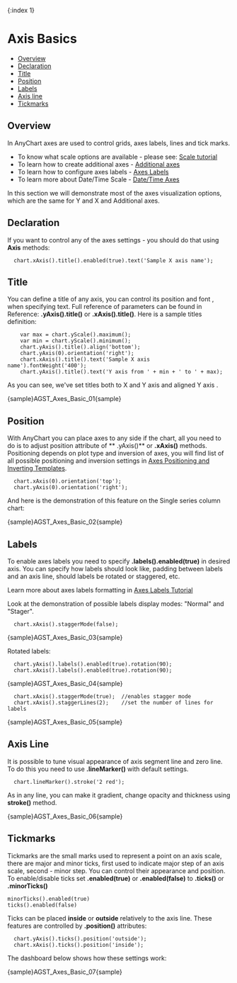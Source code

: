 {:index 1}
# Axis Basics

* [Overview](#overview)
* [Declaration](#declaration)
* [Title](#title)
* [Position](#position)
* [Labels](#labels)
* [Axis line](#axis_line)
* [Tickmarks](#tickmarks)

## Overview

In AnyChart axes are used to control grids, axes labels, lines and tick marks.
   
* To know what scale options are available - please see: [Scale tutorial](Scales)
* To learn how to create additional axes - [Additional axes](Additional_Axes)
* To learn how to configure axes labels - [Axes Labels](Axes_Labels_Formatting)
* To learn more about Date/Time Scale - [Date/Time Axes](Date_Time_Axes)

In this section we will demonstrate most of the axes visualization options, which are the same for Y and X and Additional axes.

## Declaration

If you want to control any of the axes settings - you should do that using **Axis** methods:

```
  chart.xAxis().title().enabled(true).text('Sample X axis name');
```

## Title

You can define a title of any axis, you can control its position and font <!--and use keywords-->, when specifying text. Full reference of parameters can be found in Reference: **.yAxis().title()** or **.xAxis().title()**. Here is a sample titles definition:

```
    var max = chart.yScale().maximum();
    var min = chart.yScale().minimum();
    chart.yAxis().title().align('bottom');
    chart.yAxis(0).orientation('right');
    chart.xAxis().title().text('Sample X axis name').fontWeight('400');
    chart.yAxis().title().text('Y axis from ' + min + ' to ' + max);
```

As you can see, we've set titles both to X and Y axis <!--made X axis title bold-->and aligned Y axis <!--and used {%DataPlotYMax} and %DataPlotYMin keywords-->.

<!--Full reference of available keywords is available in the end of this article: Keywords reference.

General formatting questions are answered in Text Formatting and Keywords section.

Learn how to format keywords in Number Formatting section.-->

{sample}AGST\_Axes\_Basic\_01{sample}

## Position

With AnyChart you can place axes to any side if the chart, all you need to do is to adjust position attribute of **
.yAxis()** or **.xAxis()** methods. Positioning depends on plot type and inversion of axes, you will find list of all possible positioning and inversion settings in [Axes Positioning and Inverting Templates](Axis_Orientation).

```
  chart.xAxis(0).orientation('top');
  chart.yAxis(0).orientation('right');
```

And here is the demonstration of this feature on the Single series column chart:

{sample}AGST\_Axes\_Basic\_02{sample}

## Labels

To enable axes labels you need to specify **.labels().enabled(true)** in desired axis. You can specify how labels should 
look like, padding between labels and an axis line, should labels be rotated or staggered, etc.

Learn more about axes labels formatting in [Axes Labels Tutorial](Axes_Labels_Formatting)

Look at the demonstration of possible labels display modes: "Normal" and "Stager".

```
  chart.xAxis().staggerMode(false);
```

{sample}AGST\_Axes\_Basic\_03{sample}

Rotated labels:

```
  chart.yAxis().labels().enabled(true).rotation(90);
  chart.xAxis().labels().enabled(true).rotation(90);
```

{sample}AGST\_Axes\_Basic\_04{sample}

```  
  chart.xAxis().staggerMode(true);  //enables stagger mode
  chart.xAxis().staggerLines(2);    //set the number of lines for labels
```

{sample}AGST\_Axes\_Basic\_05{sample}

## Axis Line

It is possible to tune visual appearance of axis segment line and zero line. To do this you need to use 
**.lineMarker()** with default settings.

```
  chart.lineMarker().stroke('2 red');    
```

As in any line, you can make it gradient, change opacity and thickness using **stroke()** method. 
<!--[Link in need]Read more about lines in [Borders and Lines](Lines-Border-Settings):[/link]-->

{sample}AGST\_Axes\_Basic\_06{sample}

## Tickmarks

Tickmarks are the small marks used to represent a point on an axis scale, there are major and minor ticks, first used to indicate major step of an axis scale, second - minor step. You can control their appearance and position. To enable/disable ticks set **.enabled(true)** or **.enabled(false)** to **.ticks()** or **.minorTicks()**

```
minorTicks().enabled(true)
ticks().enabled(false)
```

Ticks can be placed **inside** or **outside** relatively to the axis line. These features are controlled by **.position()** attributes:

```
  chart.yAxis().ticks().position('outside');
  chart.xAxis().ticks().position('inside');
```

The dashboard below shows how these settings work:

{sample}AGST\_Axes\_Basic\_07{sample}
